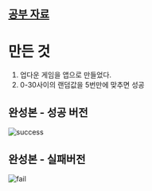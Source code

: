## [공부 자료](https://yagom.net/courses/ios-starter-uikit/)

# 만든 것
1. 업다운 게임을 앱으로 만들었다.
2. 0-30사이의 랜덤값을 5번만에 맞추면 성공

## 완성본 - 성공 버전
![success](https://user-images.githubusercontent.com/41350477/136647068-ac224d13-154d-4c5d-9f54-92437c11d472.gif)
## 완성본 - 실패버전
![fail](https://user-images.githubusercontent.com/41350477/136647089-7a1d69b8-7850-4680-b1b2-d1bbbb7fd966.gif)
